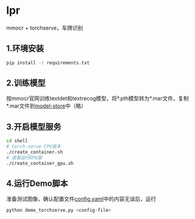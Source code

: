 # lpr
mmocr + torchserve，车牌识别

## 1.环境安装
```bash
pip install -r requirements.txt
```

## 2.训练模型
按mmocr官网训练textdet和textrecog模型，将*.pth模型转为*.mar文件，复制*.mar文件到[model-store](torchserve/model-store)中（略）


## 3.开启模型服务
```bash
cd shell
# torch-serve CPU版本
./create_container.sh
# 或者运行GPU版
./create_container_gpu.sh
```

## 4.运行Demo脚本
准备测试图像，确认配置文件[config.yaml](config/config.yaml)中的内容无误后，运行
```bash
python demo_torchserve.py <config-file>
```